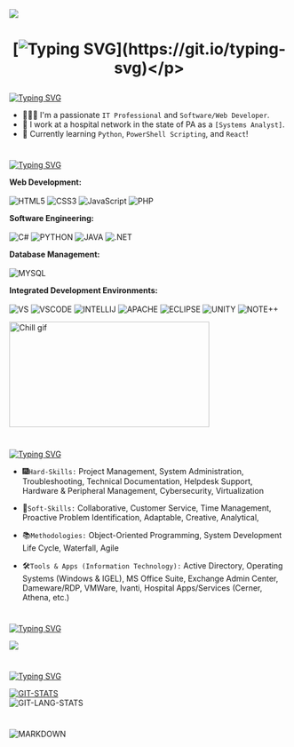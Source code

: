 <img src="https://i.imgur.com/u3bcdQS.png" align="center">

# <p align="center">[![Typing SVG](https://readme-typing-svg.demolab.com?font=Roboto+Condensed&weight=600&size=30&duration=3500&pause=2000&color=F70049&random=false&width=435&lines=Welcome+to+my+GitHub+profile!)](https://git.io/typing-svg)</p>


[![Typing SVG](https://readme-typing-svg.demolab.com?font=Roboto+Condensed&weight=600&size=35&duration=1&pause=2000&color=F70049&repeat=false&random=false&width=435&lines=ABOUT+ME%3A)](https://git.io/typing-svg)
- 👨🏻‍💻 I'm a passionate `IT Professional` and `Software/Web Developer`.
- 💼 I work at a hospital network in the state of PA as a `[Systems Analyst]`.
- 🌱 Currently learning `Python`, `PowerShell Scripting`, and `React`!

#

[![Typing SVG](https://readme-typing-svg.demolab.com?font=Roboto+Condensed&weight=600&size=35&duration=1&pause=2000&color=F70049&repeat=false&random=false&width=435&lines=TECH+STACK%3A)](https://git.io/typing-svg)

<b>Web Development:</b>
<br><br>
![HTML5](https://img.shields.io/badge/html5-%23E34F26.svg?style=for-the-badge&logo=html5&logoColor=white) ![CSS3](https://img.shields.io/badge/CSS-239120?&style=for-the-badge&logo=css3&logoColor=white) ![JavaScript](https://img.shields.io/badge/JavaScript-F7DF1E?style=for-the-badge&logo=javascript&logoColor=black) ![PHP](https://img.shields.io/badge/PHP-777BB4?style=for-the-badge&logo=php&logoColor=white)

<b>Software Engineering:</b>
<br><br>
![C#](https://img.shields.io/badge/C%23-239120?style=for-the-badge&logo=c-sharp&logoColor=white) ![PYTHON](https://img.shields.io/badge/Python-3776AB?style=for-the-badge&logo=python&logoColor=white) ![JAVA](https://img.shields.io/badge/Java-ED8B00?style=for-the-badge&logo=openjdk&logoColor=white) ![.NET](https://img.shields.io/badge/.NET-5C2D91?style=for-the-badge&logo=.net&logoColor=white)

<b>Database Management:</b>
<br><br>
![MYSQL](https://img.shields.io/badge/MySQL-00000F?style=for-the-badge&logo=mysql&logoColor=white) 

<b>Integrated Development Environments:</b>
<br><br>
![VS](https://img.shields.io/badge/Visual_Studio-5C2D91?style=for-the-badge&logo=visual%20studio&logoColor=white) ![VSCODE](https://img.shields.io/badge/Visual_Studio_Code-0078D4?style=for-the-badge&logo=visual%20studio%20code&logoColor=white) ![INTELLIJ](https://img.shields.io/badge/IntelliJ_IDEA-000000.svg?style=for-the-badge&logo=intellij-idea&logoColor=white) ![APACHE](https://img.shields.io/badge/apache%20netbeans-1B6AC6?style=for-the-badge&logo=apache%20netbeans%20IDE&logoColor=white) ![ECLIPSE](https://img.shields.io/badge/Eclipse-2C2255?style=for-the-badge&logo=eclipse&logoColor=white) ![UNITY](https://img.shields.io/badge/Unity-100000?style=for-the-badge&logo=unity&logoColor=white) ![NOTE++](https://img.shields.io/badge/Notepad++-90E59A.svg?style=for-the-badge&logo=notepad%2B%2B&logoColor=black)

[<img  alt="Chill gif" src="https://cdn.shopify.com/s/files/1/0578/3696/1997/t/9/assets/lofiboy.gif?v=103461765217895835051680702279" width="360" height="190" />](https://github.com/KeithR77?tab=repositories)
#
[![Typing SVG](https://readme-typing-svg.demolab.com?font=Roboto+Condensed&weight=600&size=35&duration=1&pause=2000&color=F70049&repeat=false&random=false&width=435&lines=SKILLS%3A)](https://git.io/typing-svg)
- 🎆`Hard-Skills:` Project Management, System Administration, Troubleshooting, Technical Documentation, Helpdesk Support, Hardware & Peripheral Management, Cybersecurity, Virtualization
  
- 🎇`Soft-Skills:` Collaborative, Customer Service, Time Management, Proactive Problem Identification, Adaptable, Creative, Analytical,
  
- 📚`Methodologies:` Object-Oriented Programming, System Development Life Cycle, Waterfall, Agile
  
- 🛠️`Tools & Apps (Information Technology):` Active Directory, Operating Systems (Windows & IGEL), MS Office Suite, Exchange Admin Center, Dameware/RDP, VMWare, Ivanti, Hospital Apps/Services (Cerner, Athena,  etc.)

#
[![Typing SVG](https://readme-typing-svg.demolab.com?font=Roboto+Condensed&weight=600&size=35&duration=1&pause=2000&color=F70049&repeat=false&random=false&width=435&lines=PROJECTS%3A)](https://git.io/typing-svg)

[<img src="https://i.imgur.com/ew2BDN9.gif" href="https://kcodes.me/portfolio">](https://kcodes.me/portfolio)

# 
[![Typing SVG](https://readme-typing-svg.demolab.com?font=Roboto+Condensed&weight=600&size=35&duration=1&pause=2000&color=F70049&repeat=false&random=false&width=435&lines=STATS%3A)](https://git.io/typing-svg)

[![GIT-STATS](https://github-readme-stats.vercel.app/api?username=KeithR77&showicons=true&theme=radical)](https://github.com/KeithR77/github-readme-stats)<br>
![GIT-LANG-STATS](https://github-readme-stats.vercel.app/api/top-langs/?username=KeithR77&theme=radical)
#
![MARKDOWN](https://img.shields.io/badge/Made%20with-Markdown-1f425f.svg)
